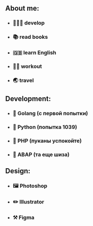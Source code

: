 ## About me:
- ### 👨🏻‍💻 develop
- ### 📚 read books
- ### 🇬🇧 learn English
- ### 💪🏻 workout
- ### 🌏 travel 

## Development:
- ### 🦫 Golang   (с первой попытки)

- ### 🐍 Python   (попытка 1039)

- ### 🐘 PHP      (пуканы успокойте)

- ### 🙈 ABAP     (та еще шиза)

## Design:

- ### 🖼 Photoshop
- ### ✏️ Illustrator
- ### ⚒️ Figma
